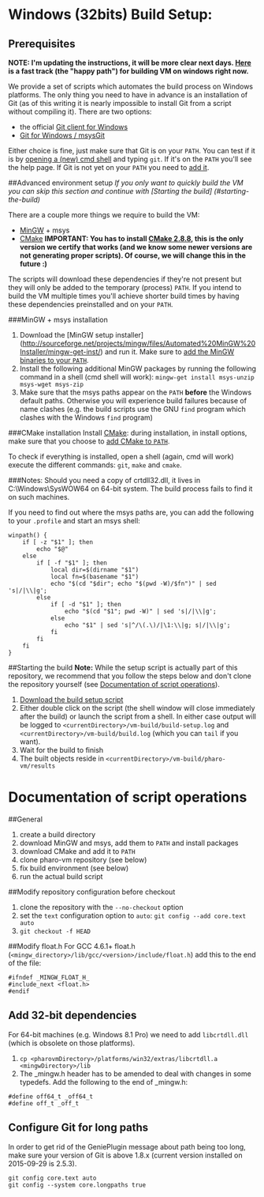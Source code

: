 # Windows (32bits) Build Setup:

## Prerequisites

**NOTE: I'm updating the instructions, it will be more clear next days. [Here](README-Win32-fasttrack.md) is a fast track (the "happy path") for building VM on windows right now.**

We provide a set of scripts which automates the build process on Windows platforms. The only thing you need to have in advance is an installation of Git (as of this writing it is nearly impossible to install Git from a script without compiling it).
There are two options:

- the official [Git client for Windows](http://git-scm.com/download/win)
- [Git for Windows / msysGit](http://msysgit.github.io)

Either choice is fine, just make sure that Git is on your `PATH`. You can test if it is by [opening a (new) cmd shell](http://www.google.com/search?q=windows+open+cmd) and typing `git`. If it's on the `PATH` you'll see the help page. If Git is not yet on your `PATH` you need to [add it](http://www.google.com/search?q=windows+add+PATH).

##Advanced environment setup
*If you only want to quickly build the VM you can skip this section and continue with [Starting the build] (#starting-the-build)*

There are a couple more things we require to build the VM:

- [MinGW](...) + msys
- [CMake](http://cmake.org) **IMPORTANT: You has to install [CMake 2.8.8](http://www.cmake.org/files/v2.8/cmake-2.8.8-win32-x86.exe), this is the only version we certify that works (and we know some newer versions are not generating proper scripts). Of course, we will change this in the future :)**

The scripts will download these dependencies if they're not present but they will only be added to the temporary (process) `PATH`. If you intend to build the VM multiple times you'll achieve shorter build times by having these dependencies preinstalled and on your `PATH`.

###MinGW + msys installation
1. Download the [MinGW setup installer] (http://sourceforge.net/projects/mingw/files/Automated%20MinGW%20Installer/mingw-get-inst/) and run it. Make sure to [add the MinGW binaries to your `PATH`](http://www.google.com/search?q=windows+add+PATH).
2. Install the following additional MinGW packages by running the following command in a shell (cmd shell will work):
  ```mingw-get install msys-unzip msys-wget msys-zip```
3. Make sure that the msys paths appear on the `PATH` **before** the Windows default paths. Otherwise you will experience build failures because of name clashes (e.g. the build scripts use the GNU `find` program which clashes with the Windows `find` program)

###CMake installation
Install [CMake](http://www.cmake.org/): during installation, in install options, make sure that you choose to [add CMake to `PATH`](http://www.google.com/search?q=windows+add+PATH&btnI).


To check if everything is installed, open a shell (again, cmd will work) execute the different commands: `git`, `make` and `cmake`.


###Notes:
Should you need a copy of crtdll32.dll, it lives in C:\Windows\SysWOW64 on 64-bit system. The build process fails to find it on such machines.


If you need to find out where the msys paths are, you can add the following to your `.profile` and start an msys shell:
```
winpath() {
    if [ -z "$1" ]; then
        echo "$@"
    else
        if [ -f "$1" ]; then
            local dir=$(dirname "$1")
            local fn=$(basename "$1")
            echo "$(cd "$dir"; echo "$(pwd -W)/$fn")" | sed 's|/|\\|g';
        else
            if [ -d "$1" ]; then
                echo "$(cd "$1"; pwd -W)" | sed 's|/|\\|g';
            else
                echo "$1" | sed 's|^/\(.\)/|\1:\\|g; s|/|\\|g';
            fi
        fi
    fi
}
```


##Starting the build
**Note:**
While the setup script is actually part of this repository, we recommend that you follow the steps below and don't clone the repository yourself (see [Documentation of script operations](#documentation-of-script-operations)).

1. [Download the build setup script](scripts/windows/setup.cmd)
2. Either double click on the script (the shell window will close immediately after the build) or launch the script from a shell. In either case output will be logged to `<currentDirectory>/vm-build/build-setup.log` and `<currentDirectory>/vm-build/build.log` (which you can `tail` if you want).
3. Wait for the build to finish
4. The built objects reside in `<currentDirectory>/vm-build/pharo-vm/results`



Documentation of script operations
====================================

##General
1. create a build directory
2. download MinGW and msys, add them to `PATH` and install packages
3. download CMake and add it to `PATH`
4. clone pharo-vm repository (see below)
5. fix build environment (see below)
6. run the actual build script

##Modify repository configuration before checkout
1. clone the repository with the `--no-checkout` option
2. set the `text` configuration option to `auto`: `git config --add core.text auto`
3. `git checkout -f HEAD`

##Modify float.h
For GCC 4.6.1+ float.h (`<mingw_directory>/lib/gcc/<version>/include/float.h`) add this to the end of the file:
```
#ifndef _MINGW_FLOAT_H_
#include_next <float.h>
#endif
```

## Add 32-bit dependencies
For 64-bit machines (e.g. Windows 8.1 Pro) we need to add `libcrtdll.dll` (which is obsolete on those platforms).

1. `cp <pharovmDirectory>/platforms/win32/extras/libcrtdll.a <mingwDirectory>/lib`
2. The _mingw.h header has to be amended to deal with changes in some typedefs. Add the following to the end of _mingw.h:

```
#define off64_t _off64_t
#define off_t _off_t
```

## Configure Git for long paths
In order to get rid of the GeniePlugin message about path being too long, make sure your version of Git is above 1.8.x (current version installed on 2015-09-29 is 2.5.3).

```
git config core.text auto
git config --system core.longpaths true
```

